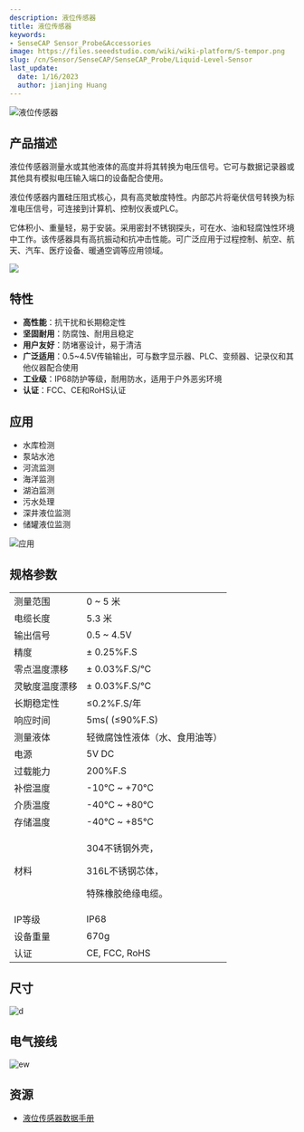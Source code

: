 ```yaml
---
description: 液位传感器
title: 液位传感器
keywords:
- SenseCAP Sensor_Probe&Accessories
image: https://files.seeedstudio.com/wiki/wiki-platform/S-tempor.png
slug: /cn/Sensor/SenseCAP/SenseCAP_Probe/Liquid-Level-Sensor
last_update:
  date: 1/16/2023
  author: jianjing Huang
---
```


![液位传感器](https://files.seeedstudio.com/wiki/Liquid_Level_Sensor/img/01_14_4.png)

## 产品描述

液位传感器测量水或其他液体的高度并将其转换为电压信号。它可与数据记录器或其他具有模拟电压输入端口的设备配合使用。

液位传感器内置硅压阻式核心，具有高灵敏度特性。内部芯片将毫伏信号转换为标准电压信号，可连接到计算机、控制仪表或PLC。

它体积小、重量轻，易于安装。采用密封不锈钢探头，可在水、油和轻腐蚀性环境中工作。该传感器具有高抗振动和抗冲击性能。可广泛应用于过程控制、航空、航天、汽车、医疗设备、暖通空调等应用领域。

[![](https://files.seeedstudio.com/wiki/Seeed-WiKi/docs/images/300px-Get_One_Now_Banner-ragular.png)](https://www.seeedstudio.com/Liquid-Level-Sensor-p-4619.html)

## 特性

- **高性能**：抗干扰和长期稳定性
- **坚固耐用**：防腐蚀、耐用且稳定
- **用户友好**：防堵塞设计，易于清洁
- **广泛适用**：0.5~4.5V传输输出，可与数字显示器、PLC、变频器、记录仪和其他仪器配合使用
- **工业级**：IP68防护等级，耐用防水，适用于户外恶劣环境
- **认证**：FCC、CE和RoHS认证

## 应用

- 水库检测
- 泵站水池
- 河流监测
- 海洋监测
- 湖泊监测
- 污水处理
- 深井液位监测
- 储罐液位监测

![应用](https://files.seeedstudio.com/wiki/Liquid_Level_Sensor/img/92d658aefc90480a607588f72f6f138.png)

## 规格参数
<!-- <style type="text/css">
.tg  {border-collapse:collapse;border-spacing:0;}
.tg td{border-color:black;border-style:solid;border-width:1px;font-family:Arial, sans-serif;font-size:14px;
  overflow:hidden;padding:10px 5px;word-break:normal;}
.tg th{border-color:black;border-style:solid;border-width:1px;font-family:Arial, sans-serif;font-size:14px;
  font-weight:normal;overflow:hidden;padding:10px 5px;word-break:normal;}
.tg .tg-2fdn{border-color:#9b9b9b;text-align:left;vertical-align:top}
.tg .tg-e2cz{background-color:#9b9b9b;border-color:#9b9b9b;color:#ffffff;text-align:left;vertical-align:top}
</style> -->

<table class="tg" data-data-style="undefined;table-layout: fixed; width: 640px;">
<tbody>
<tr>
<td class="tg-h2xt"><span data-style="color: #000000;">测量范围</span></td>
<td class="tg-h2xt"><span data-style="color: #000000;" data-data-style="font-size: small;">0 ~ 5 米</span></td>
</tr>
<tr>
<td class="tg-h2xt"><span data-style="color: #000000;" data-data-style="font-size: small;">电缆长度</span></td>
<td class="tg-h2xt"><span data-style="color: #000000;" data-data-style="font-size: small;">5.3 米</span></td>
</tr>
<tr>
<td class="tg-h2xt"><span data-style="color: #000000;">输出信号</span></td>
<td class="tg-h2xt"><span data-style="color: #000000;">0.5 ~ 4.5V</span></td>
</tr>
<tr>
<td class="tg-h2xt"><span data-style="color: #000000;">精度</span></td>
<td class="tg-h2xt"><span data-style="color: #000000;">± 0.25%F.S</span></td>
</tr>
<tr>
<td class="tg-h2xt"><span data-style="color: #000000;">零点温度漂移</span></td>
<td class="tg-h2xt"><span data-style="color: #000000;">± 0.03%F.S/℃</span></td>
</tr>
<tr>
<td class="tg-zdzz"><span data-style="color: #000000;">灵敏度温度漂移</span></td>
<td class="tg-h2xt"><span data-style="color: #000000;">± 0.03%F.S/℃</span></td>
</tr>
<tr>
<td class="tg-h2xt"><span data-style="color: #000000;">长期稳定性</span></td>
<td class="tg-h2xt"><span data-style="color: #000000;">≤0.2%F.S/年</span></td>
</tr>
<tr>
<td class="tg-h2xt"><span data-style="color: #000000;">响应时间</span></td>
<td class="tg-h2xt"><span data-style="color: #000000;">5ms( (≤90%F.S)</span></td>
</tr>
<tr>
<td class="tg-h2xt"><span data-style="color: #000000;">测量液体 </span></td>
<td class="tg-h2xt"><span data-style="color: #000000;">轻微腐蚀性液体（水、食用油等）</span></td>
</tr>
<tr>
<td class="tg-h2xt"><span data-style="color: #000000;">电源</span></td>
<td class="tg-h2xt"><span data-style="color: #000000;">5V DC</span></td>
</tr>
<tr>
<td class="tg-h2xt"><span data-style="color: #000000;">过载能力</span></td>
<td class="tg-h2xt"><span data-style="color: #000000;">200%F.S</span></td>
</tr>
<tr>
<td class="tg-h2xt"><span data-style="color: #000000;">补偿温度</span></td>
<td class="tg-h2xt"><span data-style="color: #000000;">-10℃ ~ +70℃</span></td>
</tr>
<tr>
<td class="tg-h2xt"><span data-style="color: #000000;">介质温度 </span></td>
<td class="tg-h2xt"><span data-style="color: #000000;">-40℃ ~ +80℃</span></td>
</tr>
<tr>
<td class="tg-h2xt"><span data-style="color: #000000;">存储温度</span></td>
<td class="tg-h2xt"><span data-style="color: #000000;">-40℃ ~ +85℃</span></td>
</tr>
<tr>
<td class="tg-h2xt"><span data-style="color: #000000;">材料</span></td>
<td class="tg-h2xt">
<p><span data-style="color: #000000;">304不锈钢外壳，</span></p>
<p><span data-style="color: #000000;">316L不锈钢芯体，</span></p>
<p><span data-style="color: #000000;">特殊橡胶绝缘电缆。</span></p>
</td>
</tr>
<tr>
<td class="tg-h2xt"><span data-style="color: #000000;">IP等级</span></td>
<td class="tg-h2xt"><span data-style="color: #000000;">IP68</span></td>
</tr>
<tr>
<td class="tg-h2xt"><span data-style="color: #000000;">设备重量</span></td>
<td class="tg-h2xt"><span data-style="color: #000000;">670g</span></td>
</tr>
<tr>
<td class="tg-h2xt"><span data-style="color: #000000;">认证 </span></td>
<td class="tg-h2xt"><span data-style="color: #000000;">CE, FCC, RoHS</span></td>
</tr>
</tbody>
</table>

## 尺寸

![d](https://files.seeedstudio.com/wiki/Liquid_Level_Sensor/img/dimensions.PNG)

## 电气接线

![ew](https://files.seeedstudio.com/wiki/Liquid_Level_Sensor/img/WD.PNG)

## 资源

- [液位传感器数据手册](https://files.seeedstudio.com/products/314990619/res/Liquid%20Level%20Sensor-Datasheet.pdf)

